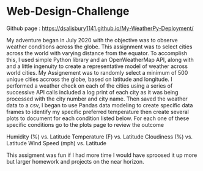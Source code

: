 # Web-Design-Challenge

Github page : https://dsalisbury1141.github.io/My-WeatherPy-Deployment/

My adventure began in July 2020 with the objective was to observe weather conditions across the globe. 
This assignment was to select cities across the world with varying distance from the equator. 
To accomplish this, I used simple Python library and an OpenWeatherMap API, along with and a little ingenuity to create a representative model of weather across world cities. 
My Assignement was to randomly select a minimum of 500 unique cities accross the globe, based on latitude and longitude. I performed a weather check on each of the cities using a series of successive API calls included a log print of each city as it was being processed with the city number and city name. Then saved the weather data to a csv, I began to use Pandas data modeling to create specific data frames to identify my specific preferred temperature then create several plots to document for each condition listed below. For each one of these specific conditions go to the plots page to review the outcome

     
Humidity (%) vs. Latitude
Temperature (F) vs. Latitude
Cloudiness (%) vs. Latitude
Wind Speed (mph) vs. Latitude



This assigment was fun if I had more time I would have sproosed it up more but larger homework and projects on the near horizon.

